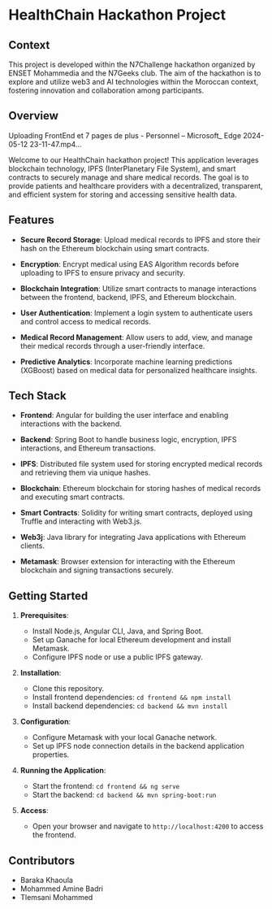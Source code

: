 # HealthChain Hackathon Project

## Context
This project is developed within the N7Challenge hackathon organized by ENSET Mohammedia and the N7Geeks club. The aim of the hackathon is to explore and utilize web3 and AI technologies within the Moroccan context, fostering innovation and collaboration among participants.


## Overview


Uploading FrontEnd et 7 pages de plus - Personnel – Microsoft_ Edge 2024-05-12 23-11-47.mp4…




Welcome to our HealthChain hackathon project! This application leverages blockchain technology, IPFS (InterPlanetary File System), and smart contracts to securely manage and share medical records. The goal is to provide patients and healthcare providers with a decentralized, transparent, and efficient system for storing and accessing sensitive health data.

## Features

- **Secure Record Storage**: Upload medical records to IPFS and store their hash on the Ethereum blockchain using smart contracts.
  
- **Encryption**: Encrypt medical using EAS Algorithm records before uploading to IPFS to ensure privacy and security.
  
- **Blockchain Integration**: Utilize smart contracts to manage interactions between the frontend, backend, IPFS, and Ethereum blockchain.
  
- **User Authentication**: Implement a login system to authenticate users and control access to medical records.
  
- **Medical Record Management**: Allow users to add, view, and manage their medical records through a user-friendly interface.
  
- **Predictive Analytics**: Incorporate machine learning predictions (XGBoost) based on medical data for personalized healthcare insights.

## Tech Stack

- **Frontend**: Angular for building the user interface and enabling interactions with the backend.
  
- **Backend**: Spring Boot to handle business logic, encryption, IPFS interactions, and Ethereum transactions.
  
- **IPFS**: Distributed file system used for storing encrypted medical records and retrieving them via unique hashes.
  
- **Blockchain**: Ethereum blockchain for storing hashes of medical records and executing smart contracts.
  
- **Smart Contracts**: Solidity for writing smart contracts, deployed using Truffle and interacting with Web3.js.
  
- **Web3j**: Java library for integrating Java applications with Ethereum clients.
  
- **Metamask**: Browser extension for interacting with the Ethereum blockchain and signing transactions securely.

## Getting Started

1. **Prerequisites**:
   - Install Node.js, Angular CLI, Java, and Spring Boot.
   - Set up Ganache for local Ethereum development and install Metamask.
   - Configure IPFS node or use a public IPFS gateway.
   
2. **Installation**:
   - Clone this repository.
   - Install frontend dependencies: `cd frontend && npm install`
   - Install backend dependencies: `cd backend && mvn install`
   
3. **Configuration**:
   - Configure Metamask with your local Ganache network.
   - Set up IPFS node connection details in the backend application properties.

4. **Running the Application**:
   - Start the frontend: `cd frontend && ng serve`
   - Start the backend: `cd backend && mvn spring-boot:run`

5. **Access**:
   - Open your browser and navigate to `http://localhost:4200` to access the frontend.

## Contributors

- Baraka Khaoula
- Mohammed Amine Badri
- Tlemsani Mohammed

